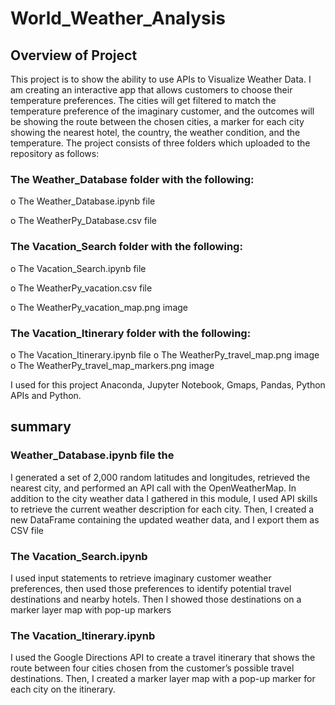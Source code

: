 # World_Weather_Analysis

## Overview of Project
This project is to show the ability to use APIs to Visualize Weather Data.
I am creating an interactive app that allows customers to choose their temperature preferences. The cities will get filtered to match the temperature preference of the imaginary customer, and the outcomes will be showing the route between the chosen cities, a marker for each city showing the nearest hotel, the country, the weather condition, and the temperature.
The project consists of three folders which uploaded to the repository as follows:
### The Weather_Database folder with the following:
o	The Weather_Database.ipynb file

o	The WeatherPy_Database.csv file
### The Vacation_Search folder with the following:
o	The Vacation_Search.ipynb file

o	The WeatherPy_vacation.csv file

o	The WeatherPy_vacation_map.png image
### The Vacation_Itinerary folder with the following:
o	The Vacation_Itinerary.ipynb file
o	The WeatherPy_travel_map.png image
o	The WeatherPy_travel_map_markers.png image

I used for this project Anaconda,  Jupyter Notebook, Gmaps, Pandas, Python APIs and Python.
## summary
### Weather_Database.ipynb file the 
I generated a set of 2,000 random latitudes and longitudes, retrieved the nearest city, and performed an API call with the OpenWeatherMap. In addition to the city weather data I gathered in this module, I used API skills to retrieve the current weather description for each city. Then, I created a new DataFrame containing the updated weather data, and I export them as CSV file

### The Vacation_Search.ipynb
I used input statements to retrieve imaginary customer weather preferences, then used those preferences to identify potential travel destinations and nearby hotels. Then I showed those destinations on a marker layer map with pop-up markers

### The Vacation_Itinerary.ipynb 
I used the Google Directions API to create a travel itinerary that shows the route between four cities chosen from the customer’s possible travel destinations. Then, I created a marker layer map with a pop-up marker for each city on the itinerary.

